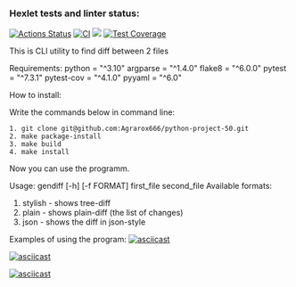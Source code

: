 ### Hexlet tests and linter status:
[![Actions Status](https://github.com/Agrarox666/python-project-50/workflows/hexlet-check/badge.svg)](https://github.com/Agrarox666/python-project-50/actions) [![CI](https://github.com/Agrarox666/python-project-50/actions/workflows/test.yml/badge.svg)](https://github.com/Agrarox666/python-project-50/actions/workflows/test.yml) <a href="https://codeclimate.com/github/Agrarox666/python-project-50/maintainability"><img src="https://api.codeclimate.com/v1/badges/fc1464fbf627ca6f83e8/maintainability" /></a> [![Test Coverage](https://api.codeclimate.com/v1/badges/ab942f403a5d0e3197b6/test_coverage)](https://codeclimate.com/github/Agrarox666/python-project-50/test_coverage)

This is CLI utility to find diff between 2 files

Requirements:
python = "^3.10"
argparse = "^1.4.0"
flake8 = "^6.0.0"
pytest = "^7.3.1"
pytest-cov = "^4.1.0"
pyyaml = "^6.0"

How to install:

Write the commands below in command line:

    1. git clone git@github.com:Agrarox666/python-project-50.git
    2. make package-install
    3. make build
    4. make install

Now you can use the programm.

Usage:
gendiff [-h] [-f FORMAT] first_file second_file
Available formats:

1. stylish - shows tree-diff
2. plain - shows plain-diff (the list of changes)
3. json - shows the diff in json-style 



Examples of using the program:
[![asciicast](https://asciinema.org/a/kpGrv2V7ayxKShbqBzeYPng6U.svg)](https://asciinema.org/a/kpGrv2V7ayxKShbqBzeYPng6U)

[![asciicast](https://asciinema.org/a/Lmc7YiJMkjzZv6N7IyAKruQcP.svg)](https://asciinema.org/a/Lmc7YiJMkjzZv6N7IyAKruQcP)

[![asciicast](https://asciinema.org/a/CVAWg0T7UQlN5BnCRj9GOfckG.svg)](https://asciinema.org/a/CVAWg0T7UQlN5BnCRj9GOfckG)
